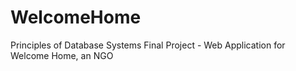 # WelcomeHome
Principles of Database Systems Final Project - Web Application for Welcome Home, an NGO
